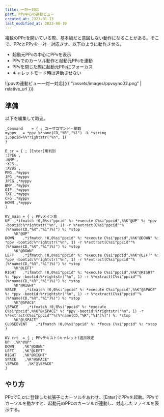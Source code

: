 ```yaml
---
title: 一対一対応
part: PPv中心の連動ビュー
created_at: 2023-01-13
last_modified_at: 2023-08-19
---
```


複数のPPcを開いている際、基本編だと意図しない動作になることがある。そこで、PPcとPPvを一対一対応させ、以下のように動作させる。

- 起動元PPcの中心にPPvを表示
- PPvでのカーソル動作と起動元PPcを連動
- PPvを閉じた際に起動元PPcにフォーカス
- キャレットモード時は連動させない

![ppvの連動ビュー一対一対応]({{ "/assets/images/ppvsync02.png" | relative_url }})

## 準備

以下を編集して取込。

```text
_Command	= {	; ユーザコマンド・関数
myppv	= *ppv %*name(CD,"%R","%1") -k *string i,ppcid=%%*rightstr("%n", 1)
}

E_cr = { ; [Enter]用判別
:JPEG ,
:BMP ,
:XJS ,
:XVBS ,
PNG ,*myppv
JPG ,*myppv
JPEG ,*myppv
BMP ,*myppv
GIF ,*myppv
TXT ,*myppv
CFG ,*myppv
HOWM ,*myppv
}

KV_main	= {	; PPvメイン窓
UP	,*ifmatch !0,0%si"ppcid" %: *execute C%si"ppcid",%%K"@UP" %: *ppv -bootid:%*rightstr("%n", 1) -r %*extract(C%si"ppcid""%(%*name(CD,"%R","%1")%)") %: *stop
	%K"@UP"
DOWN	,*ifmatch !0,0%si"ppcid" %: *execute C%si"ppcid",%%K"@DOWN" %: *ppv -bootid:%*rightstr("%n", 1) -r %*extract(C%si"ppcid""%(%*name(CD,"%R","%1")%)") %: *stop
	%K"@DOWN"
LEFT	,*ifmatch !0,0%si"ppcid" %: *execute C%si"ppcid",%%K"@LEFT" %: *ppv -bootid:%*rightstr("%n", 1) -r %*extract(C%si"ppcid""%(%*name(CD,"%R","%1")%)") %: *stop
	%K"@LEFT"
RIGHT	,*ifmatch !0,0%si"ppcid" %: *execute C%si"ppcid",%%K"@RIGHT" %: *ppv -bootid:%*rightstr("%n", 1) -r %*extract(C%si"ppcid""%(%*name(CD,"%R","%1")%)") %: *stop
	%K"@RIGHT"
SPACE    ,*ifmatch !0,0%si"ppcid" %: *execute C%si"ppcid",%%K"@SPACE" %: *ppv -bootid:%*rightstr("%n", 1) -r %*extract(C%si"ppcid""%(%*name(CD,"%R","%1")%)") %: *stop
	%K"@SPACE"
\SPACE    ,*ifmatch !0,0%si"ppcid" %: *execute C%si"ppcid",%%K"@\SPACE" %: *ppv -bootid:%*rightstr("%n", 1) -r %*extract(C%si"ppcid""%(%*name(CD,"%R","%1")%)") %: *stop
	%K"@\SPACE"
CLOSEEVENT    ,*ifmatch !0,0%si"ppcid" %: *focus C%si"ppcid" %: *stop
}

KV_crt	= {	; PPvテキスト(キャレット)追加設定
UP	,%K"@UP"
DOWN	,%K"@DOWN"
LEFT	,%K"@LEFT"
RIGHT	,%K"@RIGHT"
SPACE    ,%K"@SPACE"
\SPACE    ,%K"@\SPACE"
}
```

## やり方

PPcでE_crに登録した拡張子にカーソルをあわせ、[Enter]でPPvを起動。PPvでカーソルを動かすと、起動元のPPcのカーソルが連動し、対応したファイルを表示する。
